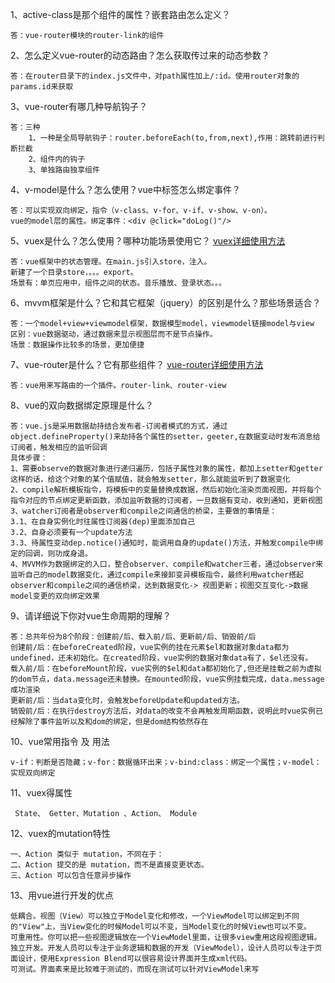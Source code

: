 1、active-class是那个组件的属性？嵌套路由怎么定义？
```
答：vue-router模块的router-link的组件
```
2、怎么定义vue-router的动态路由？怎么获取传过来的动态参数？
```
答：在router目录下的index.js文件中，对path属性加上/:id。使用router对象的params.id来获取
```
3、vue-router有哪几种导航钩子？
```
答：三种
    1、一种是全局导航钩子：router.beforeEach(to,from,next),作用：跳转前进行判断拦截
    2、组件内的钩子
    3、单独路由独享组件
```
4、v-model是什么？怎么使用？vue中标签怎么绑定事件？
```
答：可以实现双向绑定，指令（v-class、v-for、v-if、v-show、v-on）。
vue的model层的属性。绑定事件：<div @click="doLog()"/>
```
5、vuex是什么？怎么使用？哪种功能场景使用它？
[vuex详细使用方法]()
```
答：vue框架中的状态管理。在main.js引入store，注入。
新建了一个目录store，。。。export。
场景有：单页应用中，组件之间的状态。音乐播放、登录状态。。。
```
6、mvvm框架是什么？它和其它框架（jquery）的区别是什么？那些场景适合？
```
答：一个model+view+viewmodel框架，数据模型model，viewmodel链接model与view
区别：vue数据驱动，通过数据来显示视图层而不是节点操作。
场景：数据操作比较多的场景，更加便捷
```
7、vue-router是什么？它有那些组件？
[vue-router详细使用方法]()
```
答：vue用来写路由的一个插件。router-link、router-view
```
8、vue的双向数据绑定原理是什么？
```
答：vue.js是采用数据劫持结合发布者-订阅者模式的方式，通过object.defineProperty()来劫持各个属性的setter，geeter,在数据变动时发布消息给订阅者，触发相应的监听回调
具体步骤：
1、需要observe的数据对象进行递归遍历，包括子属性对象的属性，都加上setter和getter这样的话，给这个对象的某个值赋值，就会触发setter，那么就能监听到了数据变化
2、compile解析模板指令，将模板中的变量替换成数据，然后初始化渲染页面视图，并将每个指令对应的节点绑定更新函数，添加监听数据的订阅者，一旦数据有变动，收到通知，更新视图
3、watcher订阅者是observer和compile之间通信的桥梁，主要做的事情是：
3.1、在自身实例化时往属性订阅器(dep)里面添加自己
3.2、自身必须要有一个update方法
3.3、待属性变动dep.notice()通知时，能调用自身的update()方法，并触发compile中绑定的回调，则功成身退。
4、MVVM作为数据绑定的入口，整合observer、compile和watcher三者，通过observer来监听自己的model数据变化，通过compile来接卸变异模板指令，最终利用watcher搭起observer和compile之间的通信桥梁，达到数据变化-> 视图更新；视图交互变化->数据model变更的双向绑定效果
```
9、请详细说下你对vue生命周期的理解？
```
答：总共年份为8个阶段：创建前/后、载入前/后、更新前/后、销毁前/后
创建前/后：在beforeCreated阶段，vue实例的挂在元素$el和数据对象data都为undefined，还未初始化。在created阶段，vue实例的数据对象data有了，$el还没有。
载入前/后：在beforeMount阶段，vue实例的$el和data都初始化了,但还是挂载之前为虚拟的dom节点，data.message还未替换。在mounted阶段，vue实例挂载完成，data.message成功渲染
更新前/后：当data变化时，会触发beforeUpdate和updated方法。
销毁前/后：在执行destroy方法后，对data的改变不会再触发周期函数，说明此时vue实例已经解除了事件监听以及和dom的绑定，但是dom结构依然存在
```
10、vue常用指令 及 用法
```
v-if：判断是否隐藏；v-for：数据循环出来；v-bind:class：绑定一个属性；v-model：实现双向绑定
```
11、vuex得属性
```
 State、 Getter、Mutation 、Action、 Module
```
12、vuex的mutation特性
```
一、Action 类似于 mutation，不同在于：
二、Action 提交的是 mutation，而不是直接变更状态。
三、Action 可以包含任意异步操作
```
13、用vue进行开发的优点
```
低耦合。视图（View）可以独立于Model变化和修改，一个ViewModel可以绑定到不同的"View"上，当View变化的时候Model可以不变，当Model变化的时候View也可以不变。
可重用性。你可以把一些视图逻辑放在一个ViewModel里面，让很多view重用这段视图逻辑。
独立开发。开发人员可以专注于业务逻辑和数据的开发（ViewModel），设计人员可以专注于页面设计，使用Expression Blend可以很容易设计界面并生成xml代码。
可测试。界面素来是比较难于测试的，而现在测试可以针对ViewModel来写
```
